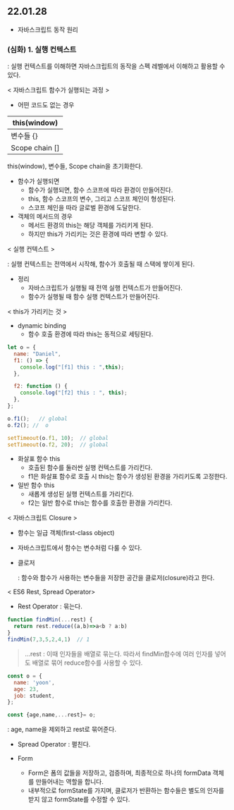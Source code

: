 ## 22.01.28
* 자바스크립트 동작 원리

### (심화) 1. 실행 컨텍스트
: 실행 컨텍스트를 이해하면 자바스크립트의 동작을 스펙 레벨에서 이해하고 활용할 수 있다.

< 자바스크립트 함수가 실행되는 과정 >
  * 어떤 코드도 없는 경우
  
| this(window) |
|---|
| 변수들 {} |
| Scope chain [] |

  this(window), 변수들, Scope chain을 초기화한다.

  * 함수가 실행되면
    * 함수가 실행되면, 함수 스코프에 따라 환경이 만들어진다.
     * this, 함수 스코프의 변수, 그리고 스코프 체인이 형성된다. 
     * 스코프 체인을 따라 글로벌 환경에 도달한다.
  * 객체의 메서드의 경우
    * 메서드 환경의 this는 해당 객체를 가리키게 된다.
    * 하지만 this가 가리키는 것은 환경에 따라 변할 수 있다.

  < 실행 컨텍스트 >

: 실행 컨텍스트는 전역에서 시작해, 함수가 호출될 때 스택에 쌓이게 된다.
  * 정리
    * 자바스크립트가 실행될 때 전역 실행 컨텍스트가 만들어진다.
    * 함수가 실행될 때 함수 실행 컨텍스트가 만들어진다.

  < this가 가리키는 것 >
  * dynamic binding
    * 함수 호출 환경에 따라 this는 동적으로 세팅된다.

  ```javascript
  let o = {
    name: "Daniel",
    f1: () => {
      console.log("[f1] this : ",this);
    },

    f2: function () {
      console.log("[f2] this : ", this);
    },
  };

  o.f1();   // global
  o.f2(); //  o

  setTimeout(o.f1, 10);  // global
  setTimeout(o.f2, 20);  // global
  ```
* 화살표 함수 this
  * 호출된 함수를 둘러싼 실행 컨텍스트를 가리킨다.
  * f1은 화살표 함수로 호출 시 this는 함수가 생성된 환경을 가리키도록 고정한다.
* 일반 함수 this
  * 새롭게 생성된 실행 컨텍스트를 가리킨다.
  * f2는 일반 함수로 this는 함수를 호출한 환경을 가리킨다.

< 자바스크립트 Closure >
* 함수는 일급 객체(first-class object)
* 자바스크립트에서 함수는 변수처럼 다룰 수 있다.
* 클로저

  : 함수와 함수가 사용하는 변수들을 저장한 공간을 클로저(closure)라고 한다.

< ES6 Rest, Spread Operator>

* Rest Operator : 묶는다.
```javascript
function findMin(...rest) {
  return rest.reduce((a,b)=>a<b ? a:b)
}
findMin(7,3,5,2,4,1)  // 1
```
  > ...rest : 이때 인자들을 배열로 묶는다. 따라서 findMin함수에 여러 인자를 넣어도 배열로 묶어 reduce함수를 사용할 수 있다.

```javascript 
const o = {
  name: 'yoon',
  age: 23,
  job: student,
};

const {age,name,...rest}= o;
```
: age, name을 제외하고 rest로 묶어준다.

* Spread Operator : 펼친다.

* Form
  * Form은 폼의 값들을 저장하고, 검증하며, 최종적으로 하나의 formData 객체를 만들어내는 역할을 합니다. 
  * 내부적으로 formState를 가지며, 클로저가 반환하는 함수들은 별도의 인자를 받지 않고 formState를 수정할 수 있다.
